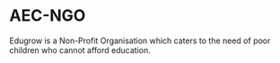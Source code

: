 # AEC-NGO

Edugrow is a Non-Profit Organisation which caters to the need of poor children who cannot afford education. 
